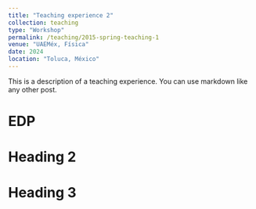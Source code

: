 ```yaml
---
title: "Teaching experience 2"
collection: teaching
type: "Workshop"
permalink: /teaching/2015-spring-teaching-1
venue: "UAEMéx, Física"
date: 2024
location: "Toluca, México"
---
```


This is a description of a teaching experience. You can use markdown like any other post.

EDP
======

Heading 2
======

Heading 3
======
